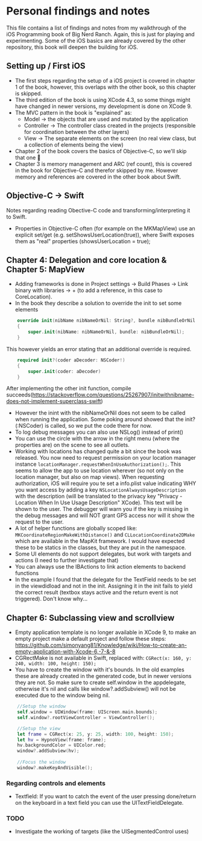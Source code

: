 # Personal findings and notes
This file contains a list of findings and notes from my walkthrough of the iOS Programming book of Big Nerd Ranch. Again, this is just for playing and experimenting. Some of the iOS basics are already covered by the other repository, this book will deepen the building for iOS.

## Setting up / First iOS
- The first steps regarding the setup of a iOS project is covered in chapter 1 of the book, however, this overlaps with the other book, so this chapter is skipped.
- The third edition of the book is using XCode 4.3, so some things might have changed in newer versions, my development is done on XCode 9.
- The MVC pattern in the book is "explained" as: 
    - Model -> the objects that are used and mutated by the application
    - Controller -> The controller class created in the projects (responsible for coordination between the other layers)
    - View -> The separate elements on the screen (no real view class, but a collection of elements being the view)
- Chapter 2 of the book covers the basics of Objective-C, so we'll skip that one 🤠
- Chapter 3 is memory management and ARC (ref count), this is covered in the book for Objective-C and therefor skipped by me. However memory and references are covered in the other book about Swift.

## Objective-C -> Swift
Notes regarding reading Obective-C code and transforming/interpreting it to Swift.
- Properties in Objective-C often (for example on the MKMapView) use an explicit set/get (e.g. setShowsUserLocation(true)), where Swift exposes them as "real" properties (showsUserLocation = true);

## Chapter 4: Delegation and core location & Chapter 5: MapView
- Adding frameworks is done in Project settings -> Build Phases -> Link binary with libraries -> + (to add a reference, in this case to CoreLocation).
- In the book they describe a solution to override the init to set some elements
```swift
    override init(nibName nibNameOrNil: String?, bundle nibBundleOrNil: Bundle?)
	{
		super.init(nibName: nibNameOrNil, bundle: nibBundleOrNil);
	}
```
This however yields an error stating that an additional override is required.
```swift	
	required init?(coder aDecoder: NSCoder!)
	{
		super.init(coder: aDecoder)
	}
```
After implementing the other init function, compile succeeds(https://stackoverflow.com/questions/25267907/initwithnibname-does-not-implement-superclass-swift)
- However the inint with the nibNameOrNil does not seem to be called when running the application. Some poking around showed that the init?(:NSCoder) is called, so we put the code there for now.
- To log debug messages you can also use NSLog() instead of print()
- You can use the circle with the arrow in the right menu (where the properties are) on the scene to see all outlets.
- Working with locations has changed quite a bit since the book was released. You now need to request permission on your location manager instance ```locationManager.requestWhenInUseAuthorization();```. This seems to allow the app to use location wherever (so not only on the location manager, but also on map views). When requesting authorization, iOS will require you te set a info.plist value indicating WHY you want access by adding a key ```NSLocationAlwaysUsageDescription``` with the description (will be translated to the privacy key "Privacy - Location When In Use Usage Description" XCode). This text will be shown to the user. The debugger will warn you if the key is missing in the debug messages and will NOT grant GPS access nor will it show the request to the user.
- A lot of helper functions are globally scoped like: ```MKCoordinateRegionMakeWithDistance()``` and ```CLLocationCoordinate2DMake``` which are available in the MapKit framework. I would have expected these to be statics in the classes, but they are put in the namespace.
- Some UI elements do not support delegates, but work with targets and actions (I need to further investigate that)
- You can always use the IBActions to link action elements to backend functions
- In the example I found that the delegate for the TextField needs to be set in the viewdidload and not in the init. Assigning it in the init fails to yield the correct result (textbox stays active and the return event is not triggered). Don't know why...

## Chapter 6: Subclassing view and scrollview
- Empty application template is no longer available in XCode 9, to make an empty project make a default project and follow these steps: https://github.com/simonyang81/Knowledge/wiki/How-to-create-an-empty-application-with-Xcode-6,-7-&-8
- CGRectMake is not available in Swift, replaced with: ```CGRect(x: 160, y: 240, width: 100, height: 150);```
- You have to create the window with it's bounds. In the old examples these are already created in the generated code, but in newer versions they are not. So make sure to create self.window in the appdelegate, otherwise it's nil and calls like window?.addSubview() will not be executed due to the window being nil.
```swift
	//Setup the window
	self.window = UIWindow(frame: UIScreen.main.bounds);
	self.window?.rootViewController = ViewController();

	//Setup the view
	let frame = CGRect(x: 25, y: 25, width: 100, height: 150);
	let hv = HypnoView(frame: frame);
	hv.backgroundColor = UIColor.red;
	window?.addSubview(hv);
		
	//Focus the window
	window?.makeKeyAndVisible();
```

### Regarding controls and elements
- Textfield: If you want to catch the event of the user pressing done/return on the keyboard in a text field you can use the UITextFieldDelegate.


### TODO
- Investigate the working of targets (like the UISegmentedControl uses)